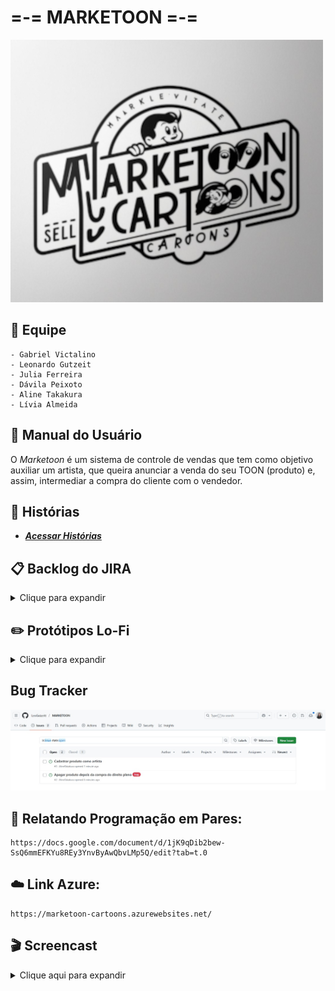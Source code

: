 # =-= MARKETOON =-= 
![texto](/src/logo-marketoon500-420.png)

## 👥 Equipe
````
- Gabriel Victalino
- Leonardo Gutzeit
- Julia Ferreira
- Dávila Peixoto 
- Aline Takakura
- Lívia Almeida
````
## 📖 Manual do Usuário
O _Marketoon_ é um sistema de controle de vendas que tem como objetivo auxiliar um artista, que queira anunciar a venda do seu TOON (produto) e, assim, intermediar a compra do cliente com o vendedor.

## 📝 Histórias
- ***[Acessar Histórias](https://docs.google.com/document/d/19RyIZw_IXh2S9XvXJ6ZMTAR747L9l2BWLGTGVyqTXwM/edit?usp=sharing)***

## 📋 Backlog do JIRA
<details>
<summary>Clique para expandir</summary>

### Sprint 1
![Sprint 1](/src/backlog_jira.png)

### Sprint 2
![Sprint 2](https://github.com/user-attachments/assets/87364b1b-cf19-49fe-98cc-332ad25986b4)

### Sprint3
![image](https://github.com/user-attachments/assets/80b8a72e-8d08-4536-a121-249ce7368f10)



### Link do JIRA
- ***[Acessar o Jira](https://cesar-fds-mrktn.atlassian.net/jira/software/projects/A87/boards/1?atlOrigin=eyJpIjoiYTMwMmU5YTcxNWU5NDVjODg2YzFiZjZmZmE2YmRlMDMiLCJwIjoiaiJ9)***

</details>

 ## ✏️ Protótipos Lo-Fi
<details>
<summary>Clique para expandir</summary>

![Login](/src/marketoon-login.png)  
![Página Inicial](/src/marketoon-paginicial.png)  
![Comprando](/src/marketoon-comprando.png)  
![Perfis de Usuário](/src/marketoon-perfisdeusuario.png)  
![Administração](/src/marketoon-adm.png)

## Link do Figma
- ***[Acessar Figma](https://www.figma.com/design/iAxmRVvwgzU2JhyuXQMJPW/Marketoon?node-id=0-1&t=yasWfchrEYulCiVO-1)***

</details>

## Bug Tracker
![Bug Tracker](src/bug.jpg)

## 🤝 Relatando Programação em Pares:
````
https://docs.google.com/document/d/1jK9qDib2bew-SsQ6mmEFKYu8REy3YnvByAwQbvLMp5Q/edit?tab=t.0
````
## ☁️ Link Azure:
````
https://marketoon-cartoons.azurewebsites.net/
````

## 🎬 Screencast
<details>
<summary>Clique aqui para expandir</summary>

<h3>Entrega 1</h3>

- [Clique aqui para assistir o vídeo](https://youtu.be/e2Vaw_EXg98?si=TZECz9bFMMTPF_FV)

<h3>Entrega 2</h3>

- [Clique aqui para assistir o vídeo](https://youtu.be/M-0ZOZgdY10)  
- [Clique aqui para assistir o vídeo da demonstração do deploy](https://youtu.be/-TQt90mG9JY)

<h3>Entrega 3</h3>

- lorem
- [Clique aqui para assistir o vídeo da demonstração do deploy](https://youtu.be/Gc4gB3FPI6c)

<h3>Entrega 4</h3>

- [Clique aqui para assistir o vídeo dos testes](https://youtu.be/yM7QWXZeQ1s)  
- [Clique aqui para assistir o vídeo da demonstração do deploy](https://youtu.be/jThLISvs0kQ)


</details>
